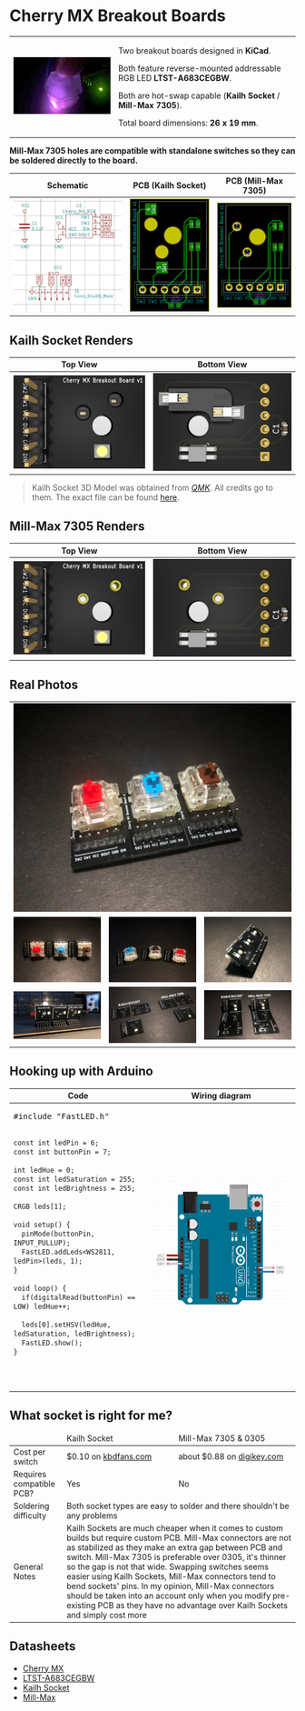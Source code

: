 # Cherry MX Breakout Boards

<table>
 <tbody>
  <tr>
   <td><img src="https://raw.githubusercontent.com/sszczep/Cherry-MX-Breakout-Board/media/Switch.gif"></td>
   <td>
    
Two breakout boards designed in **KiCad**. 

Both feature reverse-mounted addressable RGB LED **LTST-A683CEGBW**. 

Both are hot-swap capable (**Kailh Socket** / **Mill-Max 7305**).

Total board dimensions: **26 x 19 mm**.
   </td>
  </tr>
 </tbody>
</table>

**Mill-Max 7305 holes are compatible with standalone switches so they can be soldered directly to the board.**

| Schematic | PCB (Kailh Socket) | PCB (Mill-Max 7305) |
|---|---|---|
| ![](https://raw.githubusercontent.com/sszczep/Cherry-MX-Breakout-Board/media/Schematic.jpg) | ![](https://raw.githubusercontent.com/sszczep/Cherry-MX-Breakout-Board/media/Kailh%20Socket%20PCB.jpg) | ![](https://raw.githubusercontent.com/sszczep/Cherry-MX-Breakout-Board/media/Mill-Max%207305%20PCB.jpg) |

## Kailh Socket Renders

| Top View | Bottom View |
|---|---|
| ![](https://raw.githubusercontent.com/sszczep/Cherry-MX-Breakout-Board/media/Kailh%20Socket%20Top%20View.jpg) | ![](https://raw.githubusercontent.com/sszczep/Cherry-MX-Breakout-Board/media/Kailh%20Socket%20Bottom%20View.jpg) |

> Kailh Socket 3D Model was obtained from [*QMK*](https://github.com/qmk). All credits go to them. The exact file can be found [here](https://github.com/qmk/qmk_hardware/blob/master/components/kailh_socket_mx.stp).

## Mill-Max 7305 Renders

| Top View | Bottom View |
|---|---|
| ![](https://raw.githubusercontent.com/sszczep/Cherry-MX-Breakout-Board/media/Mill-Max%207305%20Top%20View.jpg) | ![](https://raw.githubusercontent.com/sszczep/Cherry-MX-Breakout-Board/media/Mill-Max%207305%20Bottom%20View.jpg) |

## Real Photos
<table>
 <tbody>
  <tr>
   <td colspan="3"><img src="https://raw.githubusercontent.com/sszczep/Cherry-MX-Breakout-Board/media/Real3.jpg"></td>
  </tr>
  <tr>
   <td><img src="https://raw.githubusercontent.com/sszczep/Cherry-MX-Breakout-Board/media/Real2.jpg"></td>
   <td><img src="https://raw.githubusercontent.com/sszczep/Cherry-MX-Breakout-Board/media/Real1.jpg"></td>
   <td><img src="https://raw.githubusercontent.com/sszczep/Cherry-MX-Breakout-Board/media/Real4.jpg"></td>
  </tr>
  <tr>
   <td><img src="https://raw.githubusercontent.com/sszczep/Cherry-MX-Breakout-Board/media/Real5.jpg"></td>
   <td><img src="https://raw.githubusercontent.com/sszczep/Cherry-MX-Breakout-Board/media/Real6.jpg"></td>
   <td><img src="https://raw.githubusercontent.com/sszczep/Cherry-MX-Breakout-Board/media/Real7.jpg"></td>
  </tr>
 </tbody>
</table>

## Hooking up with Arduino
<table>
 <thead>
  <tr>
   <th>Code</th>
   <th>Wiring diagram</th>
  </tr>
 </thead>
 <tbody>
  <tr>
   <td><pre lang="cpp">
#include "FastLED.h"

    const int ledPin = 6;
    const int buttonPin = 7;

    int ledHue = 0;
    const int ledSaturation = 255;
    const int ledBrightness = 255;

    CRGB leds[1];

    void setup() {
      pinMode(buttonPin, INPUT_PULLUP);
      FastLED.addLeds<WS2811, ledPin>(leds, 1);
    }

    void loop() {
      if(digitalRead(buttonPin) == LOW) ledHue++;

      leds[0].setHSV(ledHue, ledSaturation, ledBrightness);
      FastLED.show();
    }
   </pre></td>
   <td><img src="https://raw.githubusercontent.com/sszczep/Cherry-MX-Breakout-Board/media/Wiring.jpg"></td>
  </tr>
 </tbody>
</table>

## What socket is right for me?
<table>
 <thead>
  <tr>
   <td></td>
   <td>Kailh Socket</td>
   <td>Mill-Max 7305 & 0305</td>
  </tr>
 </thead>
 <tbody>
  <tr>
   <td>Cost per switch</td>
   <td>$0.10 on <a href="https://kbdfans.com/products/mechanical-keyboard-switches-kailh-pcb-socket">kbdfans.com</a></td>
   <td>about $0.88 on <a href="https://www.digikey.com/product-detail/en/mill-max-manufacturing-corp/7305-0-15-15-47-27-10-0/ED1039-ND/1765737">digikey.com</a></td>
  </tr>
  <tr>
   <td>Requires compatible PCB?</td>
   <td>Yes</td>
   <td>No</td>
  </tr>
  <tr>
   <td>Soldering difficulty</td>
   <td colspan="2">Both socket types are easy to solder and there shouldn't be any problems</td>
  </tr>
  <tr>
   <td>General Notes</td>
   <td colspan="2">Kailh Sockets are much cheaper when it comes to custom builds but require custom PCB. Mill-Max connectors are not as stabilized as they make an extra gap between PCB and switch. Mill-Max 7305 is preferable over 0305, it's thinner so the gap is not that wide. Swapping switches seems easier using Kailh Sockets, Mill-Max connectors tend to bend sockets' pins. In my opinion, Mill-Max connectors should be taken into an account only when you modify pre-existing PCB as they have no advantage over Kailh Sockets and simply cost more
  </tr>
 </tbody>
</table>

## Datasheets

  * [Cherry MX](https://github.com/sszczep/Cherry-MX-Breakout-Board/blob/master/datasheets/Cherry%20MX.pdf)
  * [LTST-A683CEGBW](https://github.com/sszczep/Cherry-MX-Breakout-Board/blob/master/datasheets/LTST-A683CEGBW.pdf)
  * [Kailh Socket](https://github.com/sszczep/Cherry-MX-Breakout-Board/blob/master/datasheets/Kailh%20Socket.pdf)
  * [Mill-Max](https://github.com/sszczep/Cherry-MX-Breakout-Board/blob/master/datasheets/Mill-Max.pdf)
